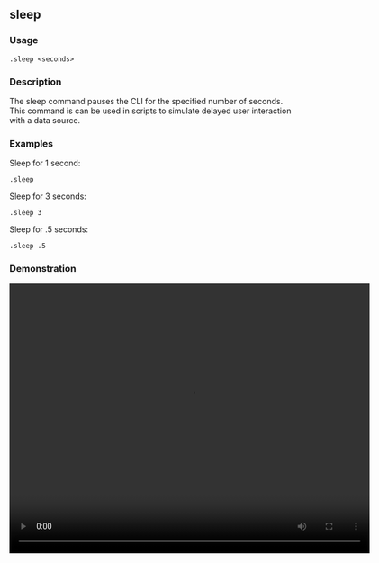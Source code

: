 ## sleep

### Usage

```text
.sleep <seconds>
```

### Description

The sleep command pauses the CLI for the specified number of seconds. This command is can be used in scripts
to simulate delayed user interaction with a data source.

### Examples

Sleep for 1 second:

```text
.sleep
```

Sleep for 3 seconds:

```text
.sleep 3
```

Sleep for .5 seconds:

```text
.sleep .5
```

### Demonstration

<video width="640" height="480" controls>
  <source src="./demo.webm" type="video/webm">
  Your browser does not support the video tag.
</video>
